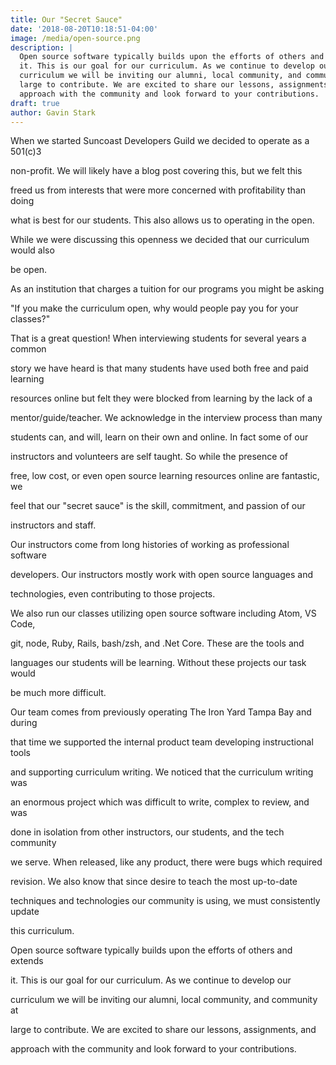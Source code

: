 ```yaml
---
title: Our "Secret Sauce"
date: '2018-08-20T10:18:51-04:00'
image: /media/open-source.png
description: |
  Open source software typically builds upon the efforts of others and extends
  it. This is our goal for our curriculum. As we continue to develop our
  curriculum we will be inviting our alumni, local community, and community at
  large to contribute. We are excited to share our lessons, assignments, and
  approach with the community and look forward to your contributions.
draft: true
author: Gavin Stark
---
```

When we started Suncoast Developers Guild we decided to operate as a 501(c)3

non-profit. We will likely have a blog post covering this, but we felt this

freed us from interests that were more concerned with profitability than doing

what is best for our students. This also allows us to operating in the open.

While we were discussing this openness we decided that our curriculum would also

be open.



As an institution that charges a tuition for our programs you might be asking

"If you make the curriculum open, why would people pay you for your classes?"

That is a great question! When interviewing students for several years a common

story we have heard is that many students have used both free and paid learning

resources online but felt they were blocked from learning by the lack of a

mentor/guide/teacher. We acknowledge in the interview process than many

students can, and will, learn on their own and online. In fact some of our

instructors and volunteers are self taught. So while the presence of

free, low cost, or even open source learning resources online are fantastic, we

feel that our "secret sauce" is the skill, commitment, and passion of our

instructors and staff.



Our instructors come from long histories of working as professional software

developers. Our instructors mostly work with open source languages and

technologies, even contributing to those projects.



We also run our classes utilizing open source software including Atom, VS Code,

git, node, Ruby, Rails, bash/zsh, and .Net Core. These are the tools and

languages our students will be learning. Without these projects our task would

be much more difficult.



Our team comes from previously operating The Iron Yard Tampa Bay and during

that time we supported the internal product team developing instructional tools

and supporting curriculum writing. We noticed that the curriculum writing was

an enormous project which was difficult to write, complex to review, and was

done in isolation from other instructors, our students, and the tech community

we serve. When released, like any product, there were bugs which required

revision. We also know that since desire to teach the most up-to-date

techniques and technologies our community is using, we must consistently update

this curriculum.



Open source software typically builds upon the efforts of others and extends

it. This is our goal for our curriculum. As we continue to develop our

curriculum we will be inviting our alumni, local community, and community at

large to contribute. We are excited to share our lessons, assignments, and

approach with the community and look forward to your contributions.
